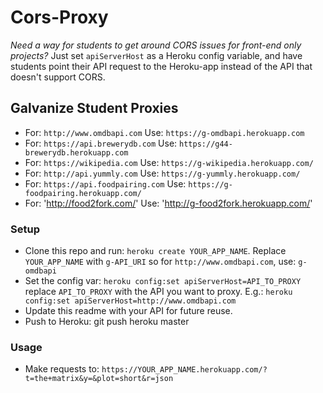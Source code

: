 # Cors-Proxy

*Need a way for students to get around CORS issues for front-end only projects?*
Just set `apiServerHost` as a Heroku config variable, and have students point their API request to the Heroku-app instead of the API that doesn't support CORS.

## Galvanize Student Proxies
  - For: `http://www.omdbapi.com` Use: `https://g-omdbapi.herokuapp.com`
  - For: `https://api.brewerydb.com` Use: `https://g44-brewerydb.herokuapp.com`
  - For: `https://wikipedia.com` Use: `https://g-wikipedia.herokuapp.com/`
  - For: `http://api.yummly.com` Use: `https://g-yummly.herokuapp.com/`
  - For: `https://api.foodpairing.com` Use: `https://g-foodpairing.herokuapp.com/`
  - For: 'http://food2fork.com/' Use: 'http://g-food2fork.herokuapp.com/'

### Setup
  - Clone this repo and run: `heroku create YOUR_APP_NAME`. Replace `YOUR_APP_NAME` with `g-API_URI` so for   `http://www.omdbapi.com`, use: `g-omdbapi`
  - Set the config var: `heroku config:set apiServerHost=API_TO_PROXY` replace `API_TO_PROXY` with the API you want to proxy. E.g.: `heroku config:set apiServerHost=http://www.omdbapi.com`
  - Update this readme with your API for future reuse.
  - Push to Heroku: git push heroku master

### Usage
  - Make requests to: `https://YOUR_APP_NAME.herokuapp.com/?t=the+matrix&y=&plot=short&r=json`
